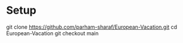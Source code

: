 # Setup
git clone https://github.com/parham-sharaf/European-Vacation.git
cd European-Vacation
git checkout main
